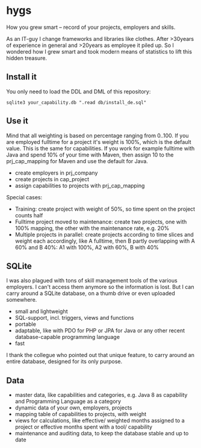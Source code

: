 # hygs
How you grew smart – record of your projects, employers and skills.

As an IT-guy I change frameworks and libraries like clothes. After >30years of experience in general and >20years as employee it piled up. So I wondered how I grew smart and took modern means of statistics to lift this hidden treasure.

## Install it

You only need to load the DDL and DML of this repository:

```
sqlite3 your_capability.db ".read db/install_de.sql"
```

## Use it

Mind that all weighting is based on percentage ranging from 0..100. If you are employed fulltime for a project it's weight is 100%, which is the default value. This is the same for capabilities. If you work for example fulltime with Java and spend 10% of your time with Maven, then assign 10 to the prj_cap_mapping for Maven and use the default for Java.

* create employers in prj_company
* create projects in cap_project
* assign capabilities to projects with prj_cap_mapping

Special cases:

* Training: create project with weight of 50%, so time spent on the project counts half
* Fulltime project moved to maintenance: create two projects, one with 100% mapping, the other with the maintenance rate, e.g. 20%
* Multiple projects in parallel: create projects according to time slices and weight each accordingly, like A fulltime, then B partly overlapping with A 60% and B 40%: A1 with 100%, A2 with 60%, B with 40%

## SQLite

I was also plagued with tons of skill management tools of the various employers. I can't access them anymore so the information is lost. But I can carry around a SQLite database, on a thumb drive or even uploaded somewhere.

* small and lightweight
* SQL-support, incl. triggers, views and functions
* portable
* adaptable, like with PDO for PHP or JPA for Java or any other recent database-capable programming language
* fast

I thank the collegue who pointed out that unique feature, to carry around an entire database, designed for its only purpose.

## Data

* master data, like capabilities and categories, e.g. Java 8 as capability and Programming Language as a category
* dynamic data of your own, employers, projects
* mapping table of capabilities to projects, with weight
* views for calculations, like effective/ weighted months assigned to a project or effective months spent with a tool/ capability
* maintenance and auditing data, to keep the database stable and up to date
